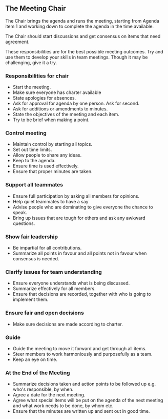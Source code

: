 ## The Meeting Chair

The Chair brings the agenda and runs the meeting, starting from Agenda item 1 and working down to complete the agenda in the time available. 


The Chair should start discussions and get consensus on items that need agreement.

These responsibilities are for the best possible meeting outcomes. Try and use them to develop your skills in team meetings. Though it may be challenging, give it a try.

### Responsibilities for chair
- Start the meeting.  
- Make sure everyone has charter available
- State apologies for absences. 
- Ask for approval for agenda by one person. Ask for second. 
- Ask for additions or amendments to minutes. 
- State the objectives of the meeting and each item.
- Try to be brief when making a point.
### Control meeting
- Maintain control by starting all topics. 
- Set out time limits. 
- Allow people to share any ideas. 
- Keep to the agenda.
- Ensure time is used effectively.
- Ensure that proper minutes are taken.
### Support all teammates
- Ensure full participation by asking all members for opinions. 
- Help quiet teammates to have a say
- Advise people who are dominating to give everyone the chance to speak. 
- Bring up issues that are tough for others and ask any awkward questions. 
### Show fair leadership
- Be impartial for all contributions. 
- Summarize all points in favour and all points not in favour when consensus is needed.
### Clarify issues for team understanding
- Ensure everyone understands what is being discussed.
- Summarize effectively for all members. 
- Ensure that decisions are recorded, together with who is going to implement them.  
### Ensure fair and open decisions
- Make sure decisions are made according to charter.
### Guide
- Guide the meeting to move it forward and get through all items. 
- Steer members to work harmoniously and purposefully as a team.
- Keep an eye on time.
### At the End of the Meeting
- Summarize decisions taken and action points to be followed up e.g. who's responsible, by when.
- Agree a date for the next meeting.
- Agree what special items will be put on the agenda of the next meeting and what work needs to be done, by whom etc.
- Ensure that the minutes are written up and sent out in good time.


